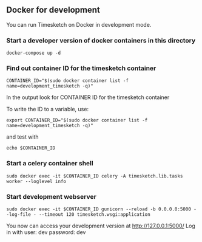 ## Docker for development

You can run Timesketch on Docker in development mode.

### Start a developer version of docker containers in this directory

```
docker-compose up -d
```

### Find out container ID for the timesketch container

```
CONTAINER_ID="$(sudo docker container list -f name=development_timesketch -q)"
```
In the output look for CONTAINER ID for the timesketch container

To write the ID to a variable, use:
```
export CONTAINER_ID="$(sudo docker container list -f name=development_timesketch -q)"
```
and test with
```
echo $CONTAINER_ID
```

### Start a celery container shell
```
sudo docker exec -it $CONTAINER_ID celery -A timesketch.lib.tasks worker --loglevel info
```

### Start development webserver

```
sudo docker exec -it $CONTAINER_ID gunicorn --reload -b 0.0.0.0:5000 --log-file - --timeout 120 timesketch.wsgi:application
```

You now can access your development version at http://127.0.0.1:5000/
Log in with user: dev password: dev

